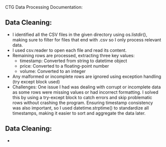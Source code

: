 CTG Data Processing Documentation:

Data Cleaning:
-
- I identified all the CSV files in the given directory using os.listdir(), making sure to filter for files that end with .csv so I only process relevant data.
- I used csv.reader to open each file and read its content.
- Remaining rows are processed, extracting three key values:
  - timestamp: Converted from string to datetime object
  - price: Converted to a floating-point number
  - volume: Converted to an integer
- Any malformed or incomplete rows are ignored using exception handling (try except block used)
- Challenges: One issue I had was dealing with corrupt or incomplete data as some rows were missing values or had incorrect formatting. I solved this by using a try-except block to catch errors and skip problematic rows without crashing the program. Ensuring timestamp consistency was also important, so I used datetime.strptime() to standardize all timestamps, making it easier to sort and aggregate the data later.


Data Cleaning:
-
- 
